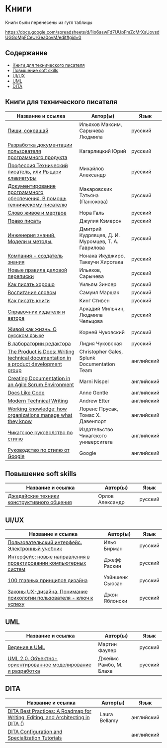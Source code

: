 # Книги

Книги были перенесены из гугл таблицы

https://docs.google.com/spreadsheets/d/1Io6aswFd7UUpFmZcMrXsUovsdUGGoMpFCeUrGea0ovM/edit#gid=0

## Содержание

* [Книги для технического писателя](#tech-doc)
* [Повышение soft skills](#soft-skills)
* [UI/UX](#ui-ux)
* [UML](#uml)
* [DITA](#dita)

## Книги для технического писателя <a name="tech-doc"></a>

| Название и ссылка | Автор(ы) | Язык |
| --- | --- | --- |
| [Пиши, сокращай](https://alpinabook.ru/catalog/book-pishi-sokrashchay/) | Ильяхов Максим, Сарычева Людмила | русский |
| [Разработка документации пользователя программного продукта](https://lavkaknig.com/razrabotka-dokumentatsii-polzovatelya-programmnogo-produkta-metodika-i-stil-izlozheniya/) | Кагарлицкий Юрий | русский |
| [Профессия Технический писатель, или Рыцари клавиатуры](https://www.rulit.me/books/professiya-tehnicheskij-pisatel-ili-rycari-klaviatury-read-689236-1.html) | Михайлов Александр | русский |
| [Документирование программного обеспечения. В помощь техническому писателю](https://www.chitai-gorod.ru/product/dokumentirovanie-program-obespecheniya-v-pomoshch-tehnich-pisatelyu-3-izd-m-makarovskih-2598725) | Макаровских Татьяна (Панюкова) | русский |
| [Слово живое и мертвое](https://www.litres.ru/book/nora-gal/slovo-zhivoe-i-mertvoe-39472339/?show_discount_popup=1) | Нора Галь | русский |
| [Право писать](https://www.ozon.ru/product/pravo-pisat-kemeron-dzhuliya-141698945/?sh=EhimiWsbqA&utm_campaign=productpage_link&utm_medium=share_button&utm_source=smm) | Джулия Кэмерон | русский |
| [Инженерия знаний. Модели и методы.](https://www.litres.ru/book/d-muromcev/inzheneriya-znaniy-modeli-i-metody-uchebnik-dlya-vuzov-66006293/?show_discount_popup=1) | Дмитрий Кудрявцев, Д. И. Муромцев, Т. А. Гаврилова | русский |
| [Компания - создатель знания](https://www.ozon.ru/product/kompaniya-sozdatel-znaniya-zarozhdenie-i-razvitie-innovatsiy-v-yaponskih-firmah-takeuchi-hirotaka-552298455/?sh=EhimiWX3bA&utm_campaign=productpage_link&utm_medium=share_button&utm_source=smm) | Нонака Икуджиро, Такеучи Хиротака | русский |
| [Новые правила деловой переписки](https://www.livelib.ru/book/1002861022-novye-pravila-delovoj-perepiski-lyudmila-sarycheva) | Ильяхов, Сарычева | русский |
| [Как писать хорошо](https://www.livelib.ru/book/1002393219-kak-pisat-horosho-klassicheskoe-rukovodstvo-po-sozdaniyu-nehudozhestvennyh-tekstov-uilyam-zinser) | Уильям Зинсер | русский |
| [Воспитание словом](https://www.labirint.ru/books/914338/) | Самуил Маршак | русский |
| [Как писать книги](https://www.ozon.ru/product/kak-pisat-knigi-king-stiven-250446133/?sh=EhimifU_gg&utm_campaign=productpage_link&utm_medium=share_button&utm_source=smm) | Кинг Стивен | русский |
| [Справочник издателя и автора](https://www.artlebedev.ru/izdal/spravochnik-izdatelya-i-avtora-2017/) | Аркадий Мильчин, Людмила Чельцова | русский |
| [Живой как жизнь. О русском языке](https://www.labirint.ru/books/430957/) | Корней Чуковский | русский |
| [В лаборатории редактора](https://www.labirint.ru/books/276660/) | Лидия Чуковская | русский |
| [The Product is Docs: Writing technical documentation in a product development group](https://www.amazon.com/dp/B085KHTV95?ref_=cm_sw_r_cp_ud_dp_MY9DBNB73TTDG7K0A6P0) | Christopher Gales, Splunk Documentation Team | английский |
| [Creating Documentation in an Agile Scrum Environment](https://www.amazon.com/dp/1535231742?ref_=cm_sw_r_cp_ud_dp_X88BV2JC9HCYV8K5VKWH) | Marni Nispel | английский |
| [Docs Like Code](https://books.google.ru/books?id=krM7DwAAQBAJ&printsec=frontcover&hl=ru#v=onepage&q&f=false) | Anne Gentle | английский |
| [Modern Technical Writing](https://www.amazon.com/dp/B01A2QL9SS?ref_=cm_sw_r_cp_ud_dp_Y49N4J50ZJQP48AV84EX_1) | Andrew Etter | английский |
| [Working knowledge: how organizations manage what they know](https://archive.org/details/workingknowledge00dave/page/n5/mode/2up) | Лоренс Прусак, Томас Х. Дэвенпорт | английский |
| [Чикагское руководство по стилю](https://www.chicagomanualofstyle.org/home.html) | Издательство Чикагского университета | английский |
| [Руководство по стилю от Google](https://developers.google.com/style) | Google | английский |

## Повышение soft skills <a name="soft-skills"></a>

| Название и ссылка | Автор(ы) | Язык |
| --- | --- | --- |
| [Джедайские техники конструктивного общения](https://www.litres.ru/book/aleksandr-orlov-23090507/dzhedayskie-tehniki-konstruktivnogo-obscheniya-54056267/chitat-onlayn/) | Орлов Александр | русский |

## UI/UX <a name="ui-ux"></a>

| Название и ссылка | Автор(ы) | Язык |
| --- | --- | --- |
| [Пользовательский интерфейс. Электронный учебник](https://bureau.ru/projects/book-ui/) | Илья Бирман | русский |
| [Интерфейс: новые направления в проектировании компьютерных систем](https://libking.ru/books/sci-/sci-tech/129607-dzheff-raskin-interfeys-novye-napravleniya-v-proektirovanii-kompyuternyh-sistem.html#book) | Джефф Раскин | русский |
| [100 главных принципов дизайна](https://www.labirint.ru/books/795013/) | Уэйншенк Сьюзан | русский |
| [Законы UX-дизайна. Понимание психологии пользователя - ключ к успеху](https://www.chitai-gorod.ru/product/zakony-ux-dizayna-ponimanie-psihologii-polzovatelya-klyuch-k-uspehu-2866206) | Джон Яблонски | русский |

## UML <a name="uml"></a>

| Название и ссылка | Автор(ы) | Язык |
| --- | --- | --- |
| [Ведение в UML](https://www.books.ru/books/uml-osnovy-3-e-izdanie-fail-pdf-595320/?show=1#) | Мартин Фаулер | русский |
| [UML 2.0. Объектно-ориентированное моделирование и разработка](https://www.litres.ru/book/dzheyms-rambo/uml-2-0-obektno-orientirovannoe-modelirovanie-i-razrabotka-11814149/) | Джеймс Рамбо, М. Блаха | русский |

## DITA <a name="dita"></a>

| Название и ссылка | Автор(ы) | Язык |
| --- | --- | --- |
| [DITA Best Practices: A Roadmap for Writing, Editing, and Architecting in DITA ()](https://www.amazon.com/DITA-Best-Practices-Roadmap-Architecting/dp/0132480522/ref=sr_1_1?ie=UTF8&qid=1447735297&sr=8-1&keywords=dita+best+practices) | Laura Bellamy | английский |
| [DITA Configuration and Specialization Tutorials](http://xiruss.org/tutorials/dita-specialization/dita-specialization-tutorial.pdf) |  | английский |
